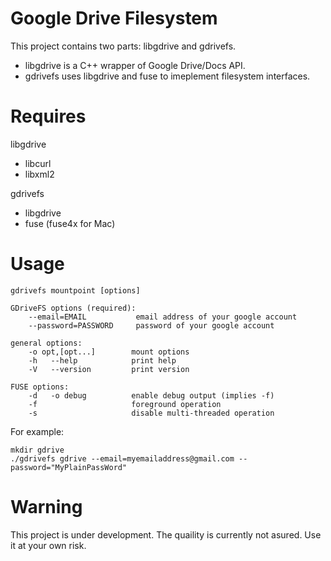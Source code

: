 Google Drive Filesystem
=======================

This project contains two parts: libgdrive and gdrivefs.

* libgdrive is a C++ wrapper of Google Drive/Docs API.
* gdrivefs uses libgdrive and fuse to imeplement filesystem interfaces.

Requires
========

libgdrive

* libcurl
* libxml2

gdrivefs

* libgdrive
* fuse (fuse4x for Mac)

Usage
=====

    gdrivefs mountpoint [options]
    
    GDriveFS options (required):
        --email=EMAIL           email address of your google account
        --password=PASSWORD     password of your google account

    general options:
        -o opt,[opt...]        mount options
        -h   --help            print help
        -V   --version         print version

    FUSE options:
        -d   -o debug          enable debug output (implies -f)
        -f                     foreground operation
        -s                     disable multi-threaded operation

For example:

    mkdir gdrive
    ./gdrivefs gdrive --email=myemailaddress@gmail.com --password="MyPlainPassWord"

Warning
=======

This project is under development. The quaility is currently not asured. Use it at your own risk.
